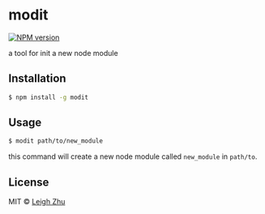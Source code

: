 # modit
[![NPM version](https://img.shields.io/npm/v/modit.svg?style=flat)](https://www.npmjs.org/package/modit)

a tool for init a new node module

## Installation

```bash
$ npm install -g modit
```

## Usage

```sh
$ modit path/to/new_module
```
this command will create a new node module called `new_module` in `path/to`.

## License

MIT © [Leigh Zhu](http://zhu.li)
